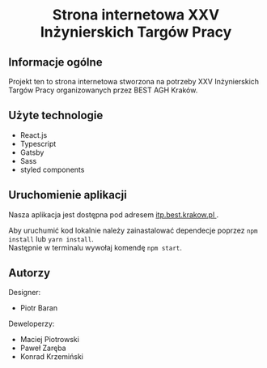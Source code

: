 <p>
  <h1 align="center">
  Strona internetowa XXV Inżynierskich Targów Pracy
  </h1>
</p>

<p>
  <h2>
  Informacje ogólne
  </h2>
  Projekt ten to strona internetowa stworzona na potrzeby XXV Inżynierskich Targów Pracy organizowanych przez BEST AGH Kraków. 
</p>

<p> 
  <h2>
    Użyte technologie
  </h2>
  <ul>
    <li>React.js</li>
    <li>Typescript</li>
    <li>Gatsby</li>
    <li>Sass</li>
    <li>styled components</li>
  </ul>
</p>

<p>
  <h2>
    Uruchomienie aplikacji
  </h2>
  Nasza aplikacja jest dostępna pod adresem <a href="https://itp.best.krakow.pl">itp.best.krakow.pl </a>. 

  Aby uruchumić kod lokalnie należy zainastalować dependecje poprzez `npm install` lub `yarn install`. <br>
  Następnie w terminalu wywołaj komendę `npm start`.
</p>

<p>
 <h2>
  Autorzy
 </h2>
 Designer:<br>
 <ul>
  <li>Piotr Baran</li>
 </ul>
 Deweloperzy:
 <ul>
  <li>Maciej Piotrowski</li>
  <li>Paweł Zaręba</li>
  <li>Konrad Krzemiński</li>
 <ul>
</p>
